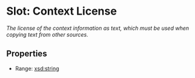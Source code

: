 # Slot: Context License
_The license of the context information as text, which must be used when copying text from other sources._



<!-- no inheritance hierarchy -->


## Properties

 * Range: [xsd:string](http://www.w3.org/2001/XMLSchema#string)







